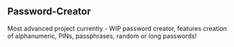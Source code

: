 ## Password-Creator
Most advanced project currently - WIP password creator, features creation of alphanumeric, PINs, passphrases, random or long passwords!
